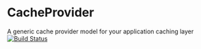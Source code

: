 # CacheProvider
A generic cache provider model for your application caching layer
[![Build Status](https://travis-ci.org/priyank85/CacheProvider.svg?branch=master)](https://travis-ci.org/priyank85/CacheProvider)
